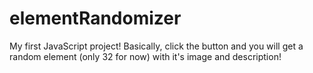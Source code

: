 # elementRandomizer
My first JavaScript project! Basically, click the button and you will get a random element (only 32 for now) with it's image and description!
